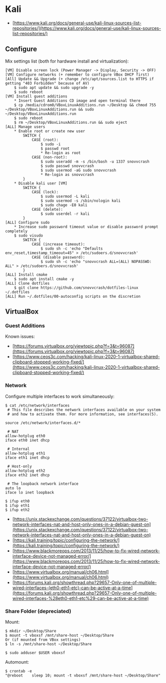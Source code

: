 # Kali

* [https://www.kali.org/docs/general-use/kali-linux-sources-list-repositories/](https://www.kali.org/docs/general-use/kali-linux-sources-list-repositories/)




## Configure

Mix settings list (both for hardware install and virtualization):

```
[VM] Disable screen lock (Power Manager -> Display, Security -> OFF)
[VM] Configure networks (+ remember to configure VBox DHCP first)
[All] Update && Upgrade (+ change /etc/apt/sources.list to HTTPS if getting "403 Forbidden" because of AV)
	$ sudo apt update && sudo upgrade -y
	$ sudo reboot
[VM] Install guest additions
	* Insert Guest Additions CD image and open terminal there
	$ cp /media/cdrom0/VBoxLinuxAdditions.run ~/Desktop && chmod 755 ~/Desktop/VBoxLinuxAdditions.run && sudo ~/Desktop/VBoxLinuxAdditions.run
	$ sudo reboot
	$ rm ~/Desktop/VBoxLinuxAdditions.run && sudo eject
[ALL] Manage users
	* Enable root or create new user
		SWITCH {
			CASE (root):
				$ sudo -i
				$ passwd root
				* Re-login as root
			CASE (non-root):
				$ sudo useradd -m -s /bin/bash -u 1337 snovvcrash
				$ sudo passwd snovvcrash
				$ sudo usermod -aG sudo snovvcrash
				* Re-login as snovvcrash
		}
	* Disable kali user [VM]
		SWITCH {
			CASE (lock):
				$ sudo usermod -L kali
				$ sudo usermod -s /sbin/nologin kali
				$ sudo chage -E0 kali
			CASE (delete):
				$ sudo userdel -r kali
		}
[ALL] Configure sudo
	* Increase sudo password timeout value or disable password prompt completely
	$ sudo visudo
		SWITCH {
			CASE (increase timeout):
				$ sudo sh -c 'echo "Defaults    env_reset,timestamp_timeout=45" > /etc/sudoers.d/snovvcrash'
			CASE (disable password):
				$ sudo sh -c 'echo "snovvcrash ALL=(ALL) NOPASSWD: ALL" > /etc/sudoers.d/snovvcrash'
		}
[ALL] Install cmake
	$ sudo apt install cmake -y
[ALL] Clone dotfiles
	$ git clone https://github.com/snovvcrash/dotfiles-linux ~/.dotfiles
[ALL] Run ~/.dotfiles/00-autoconfig scripts on the discretion
```




## VirtualBox



### Guest Additions

Known issues:

* [https://forums.virtualbox.org/viewtopic.php?f=3&t=96087](https://forums.virtualbox.org/viewtopic.php?f=3&t=96087)
* [https://www.ceos3c.com/hacking/kali-linux-2020-1-virtualbox-shared-clipboard-stopped-working-fixed/](https://www.ceos3c.com/hacking/kali-linux-2020-1-virtualbox-shared-clipboard-stopped-working-fixed/)



### Network

Configure multiple interfaces to work simultaneously:

```
$ cat /etc/network/interfaces
 # This file describes the network interfaces available on your system
 # and how to activate them. For more information, see interfaces(5).

source /etc/network/interfaces.d/*

 # NAT
allow-hotplug eth0
iface eth0 inet dhcp

 # Internal
allow-hotplug eth1
iface eth1 inet dhcp

 # Host-only
allow-hotplug eth2
iface eth2 inet dhcp

 # The loopback network interface
auto lo
iface lo inet loopback
```

```
$ ifup eth0
$ ifup eth1
$ ifup eth2
```

* [https://unix.stackexchange.com/questions/37122/virtualbox-two-network-interfaces-nat-and-host-only-ones-in-a-debian-guest-on](https://unix.stackexchange.com/questions/37122/virtualbox-two-network-interfaces-nat-and-host-only-ones-in-a-debian-guest-on)
* [https://kali.training/topic/configuring-the-network/](https://kali.training/topic/configuring-the-network/)
* [https://www.blackmoreops.com/2013/11/25/how-to-fix-wired-network-interface-device-not-managed-error/](https://www.blackmoreops.com/2013/11/25/how-to-fix-wired-network-interface-device-not-managed-error/)
* [https://www.virtualbox.org/manual/ch06.html](https://www.virtualbox.org/manual/ch06.html)
* [https://forums.kali.org/showthread.php?29657-Only-one-of-multiple-wired-interfaces-(eth0-eth1-etc)-can-be-active-at-a-time](https://forums.kali.org/showthread.php?29657-Only-one-of-multiple-wired-interfaces-%28eth0-eth1-etc%29-can-be-active-at-a-time)



### Share Folder (depreciated)

Mount:

```
$ mkdir ~/Desktop/Share
$ mount -t vboxsf /mnt/share-host ~/Desktop/Share
Or (if mounted from VBox settings)
$ ln -s /mnt/share-host ~/Desktop/Share

$ sudo adduser $USER vboxsf
```

Automount:

```
$ crontab -e
"@reboot    sleep 10; mount -t vboxsf /mnt/share-host ~/Desktop/Share"
```
